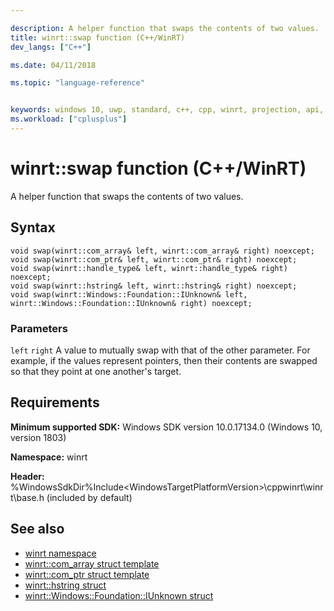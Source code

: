 ```yaml
---

description: A helper function that swaps the contents of two values.
title: winrt::swap function (C++/WinRT)
dev_langs: ["C++"]

ms.date: 04/11/2018

ms.topic: "language-reference"


keywords: windows 10, uwp, standard, c++, cpp, winrt, projection, api, reference, swap
ms.workload: ["cplusplus"]
---
```


# winrt::swap function (C++/WinRT)

A helper function that swaps the contents of two values.

## Syntax
```cppwinrt
void swap(winrt::com_array& left, winrt::com_array& right) noexcept;
void swap(winrt::com_ptr& left, winrt::com_ptr& right) noexcept;
void swap(winrt::handle_type& left, winrt::handle_type& right) noexcept;
void swap(winrt::hstring& left, winrt::hstring& right) noexcept;
void swap(winrt::Windows::Foundation::IUnknown& left, winrt::Windows::Foundation::IUnknown& right) noexcept;
```

### Parameters
`left` `right`
A value to mutually swap with that of the other parameter. For example, if the values represent pointers, then their contents are swapped so that they point at one another's target.

## Requirements
**Minimum supported SDK:** Windows SDK version 10.0.17134.0 (Windows 10, version 1803)

**Namespace:** winrt

**Header:** %WindowsSdkDir%Include\<WindowsTargetPlatformVersion>\cppwinrt\winrt\base.h (included by default)

## See also 
* [winrt namespace](winrt.md)
* [winrt::com_array struct template](com-array.md)
* [winrt::com_ptr struct template](com-ptr.md)
* [winrt::hstring struct](hstring.md)
* [winrt::Windows::Foundation::IUnknown struct](windows-foundation-iunknown.md)
